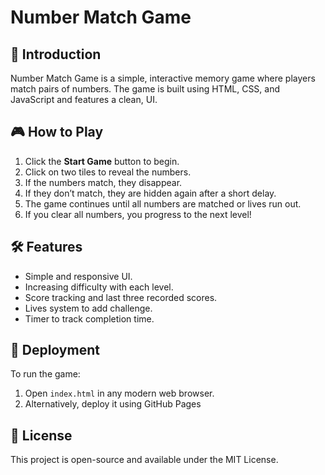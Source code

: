 # Number Match Game

## 📌 Introduction
Number Match Game is a simple, interactive memory game where players match pairs of numbers. The game is built using HTML, CSS, and JavaScript and features a clean, UI.

## 🎮 How to Play
1. Click the **Start Game** button to begin.
2. Click on two tiles to reveal the numbers.
3. If the numbers match, they disappear.
4. If they don’t match, they are hidden again after a short delay.
5. The game continues until all numbers are matched or lives run out.
6. If you clear all numbers, you progress to the next level!

## 🛠 Features
- Simple and responsive UI.
- Increasing difficulty with each level.
- Score tracking and last three recorded scores.
- Lives system to add challenge.
- Timer to track completion time.

## 🚀 Deployment
To run the game:
1. Open `index.html` in any modern web browser.
2. Alternatively, deploy it using GitHub Pages


## 📜 License
This project is open-source and available under the MIT License.
